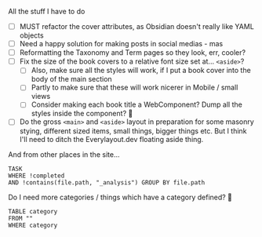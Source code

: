 All the stuff I have to do

* [ ] MUST refactor the cover attributes, as Obsidian doesn't really like YAML objects
* [ ] Need a happy solution for making posts in social medias - mas
* [ ] Reformatting the Taxonomy and Term pages so they look, err, cooler?
* [ ] Fix the size of the book covers to a relative font size set at... `<aside>`?
	* [ ] Also, make sure all the styles will work, if I put a book cover into the body of the main section
	* [ ] Partly to make sure that these will work nicerer in Mobile / small views
	* [ ] Consider making each book title a WebComponent? Dump all the styles inside the component? 🤔
* [ ] Do the gross `<main>` and `<aside>` layout in preparation for some masonry stying, different sized items, small things, bigger things etc. But I think I'll need to ditch the Everylayout.dev floating aside thing. 

And from other places in the site...
```dataview
TASK 
WHERE !completed 
AND !contains(file.path, "_analysis") GROUP BY file.path
```

Do I need more categories / things which have a category defined? 🤔

```dataview
TABLE category
FROM ""
WHERE category
```

